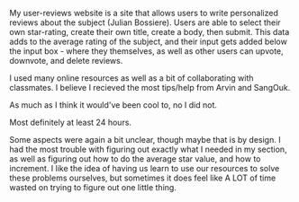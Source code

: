 <!--Write a description of the website-->
My user-reviews website is a site that allows users to write personalized reviews about the subject (Julian Bossiere).  Users are able to select their own star-rating, create their own title, create a body, then submit.  This data adds to the average rating of the subject, and their input gets added below the input box - where they themselves, as well as other users can upvote, downvote, and delete reviews.

<!--Did you receive help from any other sources (classmates, etc.)? If so, please list who.-->
I used many online resources as well as a bit of collaborating with classmates.  I believe I recieved the most tips/help from Arvin and SangOuk. 

<!--Did you complete any advanced extensions to this challenge? If so, what?-->
As much as I think it would've been cool to, no I did not.

<!--Approximately how many hours did it take you to complete this challenge?-->
Most definitely at least 24 hours.

<!--Did you encounter any problems in this challenge we should warn students about in the future? How can we make the challenge better?-->
Some aspects were again a bit unclear, though maybe that is by design.  I had the most trouble with figuring out exactly what I needed in my <head> section, as well as figuring out how to do the average star value, and how to increment.  I like the idea of having us learn to use our resources to solve these problems ourselves, but sometimes it does feel like A LOT of time wasted on trying to figure out one little thing.
